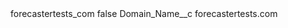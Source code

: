 <?xml version="1.0" encoding="UTF-8"?>
<CustomMetadata xmlns="http://soap.sforce.com/2006/04/metadata" xmlns:xsi="http://www.w3.org/2001/XMLSchema-instance" xmlns:xsd="http://www.w3.org/2001/XMLSchema">
    <label>forecastertests_com</label>
    <protected>false</protected>
    <values>
        <field>Domain_Name__c</field>
        <value xsi:type="xsd:string">forecastertests.com</value>
    </values>
</CustomMetadata>
